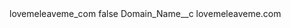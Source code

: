 <?xml version="1.0" encoding="UTF-8"?>
<CustomMetadata xmlns="http://soap.sforce.com/2006/04/metadata" xmlns:xsi="http://www.w3.org/2001/XMLSchema-instance" xmlns:xsd="http://www.w3.org/2001/XMLSchema">
    <label>lovemeleaveme_com</label>
    <protected>false</protected>
    <values>
        <field>Domain_Name__c</field>
        <value xsi:type="xsd:string">lovemeleaveme.com</value>
    </values>
</CustomMetadata>
